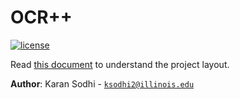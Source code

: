 # OCR++

[![license](https://img.shields.io/badge/license-MIT-green)](LICENSE)

Read [this document](https://cliutils.gitlab.io/modern-cmake/chapters/basics/structure.html) to understand the project
layout.

**Author**: Karan Sodhi - [`ksodhi2@illinois.edu`](mailto:ksodhi2@illinois.edu)
